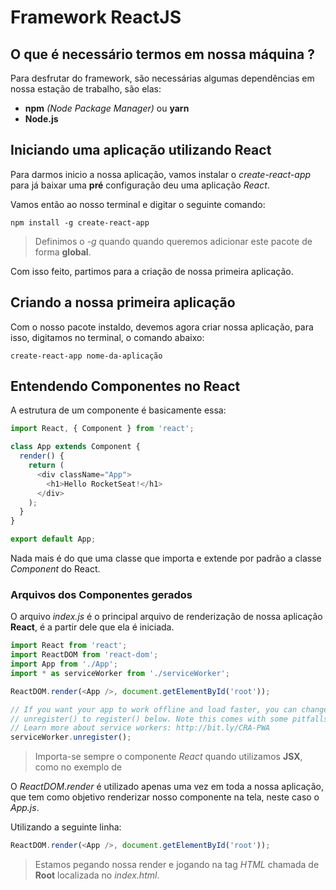 # Framework ReactJS

## O que é necessário termos em nossa máquina ?

Para desfrutar do framework, são necessárias algumas dependências em nossa estação de trabalho, são elas:

* **npm** *(Node Package Manager)* ou **yarn**
* **Node.js**

## Iniciando uma aplicação utilizando React

Para darmos inicio a nossa aplicação, vamos instalar o *create-react-app* para já baixar uma **pré** configuração deu uma aplicação *React*.

Vamos então ao nosso terminal e digitar o seguinte comando:

```
npm install -g create-react-app
```

> Definimos o *-g* quando quando queremos adicionar este pacote de forma **global**.

Com isso feito, partimos para a criação de nossa primeira aplicação.

## Criando a nossa primeira aplicação

Com o nosso pacote instaldo, devemos agora criar nossa aplicação, para isso, digitamos no terminal, o comando abaixo:

```
create-react-app nome-da-aplicação
```

## Entendendo Componentes no React

A estrutura de um componente é basicamente essa:

```typescript
import React, { Component } from 'react';

class App extends Component {
  render() {
    return (
      <div className="App">
        <h1>Hello RocketSeat!</h1>
      </div>
    );
  }
}

export default App;
```

Nada mais é do que uma classe que importa e extende por padrão a classe *Component* do React. 

### Arquivos dos Componentes gerados

O arquivo *index.js* é o principal arquivo de renderização de nossa aplicação **React**, é a partir dele que ela é iniciada.

```typescript
import React from 'react';
import ReactDOM from 'react-dom';
import App from './App';
import * as serviceWorker from './serviceWorker';

ReactDOM.render(<App />, document.getElementById('root'));

// If you want your app to work offline and load faster, you can change
// unregister() to register() below. Note this comes with some pitfalls.
// Learn more about service workers: http://bit.ly/CRA-PWA
serviceWorker.unregister();
```

> Importa-se sempre o componente *React* quando utilizamos **JSX**, como no exemplo de *<App />*

O *ReactDOM.render* é utilizado apenas uma vez em toda a nossa aplicação, que tem como objetivo renderizar nosso componente na tela, neste caso o *App.js*.

Utilizando a seguinte linha:

```typescript
ReactDOM.render(<App />, document.getElementById('root'));
```

> Estamos pegando nossa render e jogando na tag *HTML* chamada de **Root** localizada no *index.html*.
